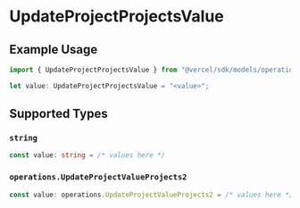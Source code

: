 # UpdateProjectProjectsValue

## Example Usage

```typescript
import { UpdateProjectProjectsValue } from "@vercel/sdk/models/operations";

let value: UpdateProjectProjectsValue = "<value>";
```

## Supported Types

### `string`

```typescript
const value: string = /* values here */
```

### `operations.UpdateProjectValueProjects2`

```typescript
const value: operations.UpdateProjectValueProjects2 = /* values here */
```

